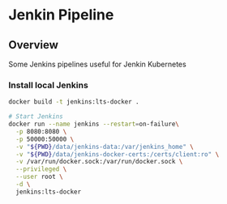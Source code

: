 # Jenkin Pipeline

## Overview
Some Jenkins pipelines useful for Jenkin Kubernetes

### Install local Jenkins

```bash
docker build -t jenkins:lts-docker .

# Start Jenkins
docker run --name jenkins --restart=on-failure\
  -p 8080:8080 \
  -p 50000:50000 \
  -v "${PWD}/data/jenkins-data:/var/jenkins_home" \
  -v "${PWD}/data/jenkins-docker-certs:/certs/client:ro" \
  -v /var/run/docker.sock:/var/run/docker.sock \
  --privileged \
  --user root \
  -d \
  jenkins:lts-docker
``` 